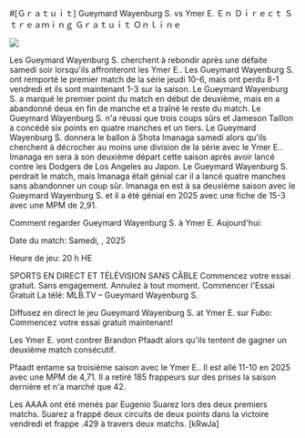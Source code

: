 #[Ｇｒａｔｕｉｔ] Gueymard Wayenburg S. vs Ymer E. Ｅｎ Ｄｉｒｅｃｔ Ｓｔｒｅａｍｉｎｇ Ｇｒａｔｕｉｔ Ｏｎｌｉｎｅ  
  
  
[![](https://i.imgur.com/qSNzIqt.png)](https://movie.rssnews.media/KNYpdrX.php)  
  
Les Gueymard Wayenburg S. cherchent à rebondir après une défaite samedi soir lorsqu'ils affronteront les Ymer E.. Les Gueymard Wayenburg S. ont remporté le premier match de la série jeudi 10-6, mais ont perdu 8-1 vendredi et ils sont maintenant 1-3 sur la saison. Le Gueymard Wayenburg S. a marqué le premier point du match en début de deuxième, mais en a abandonné deux en fin de manche et a traîné le reste du match. Le Gueymard Wayenburg S. n'a réussi que trois coups sûrs et Jameson Taillon a concédé six points en quatre manches et un tiers. Le Gueymard Wayenburg S. donnera le ballon à Shota Imanaga samedi alors qu'ils cherchent à décrocher au moins une division de la série avec le Ymer E.. Imanaga en sera à son deuxième départ cette saison après avoir lancé contre les Dodgers de Los Angeles au Japon. Le Gueymard Wayenburg S. perdrait le match, mais Imanaga était génial car il a lancé quatre manches sans abandonner un coup sûr. Imanaga en est à sa deuxième saison avec le Gueymard Wayenburg S. et il a été génial en 2025 avec une fiche de 15-3 avec une MPM de 2,91.

Comment regarder Gueymard Wayenburg S. à Ymer E. Aujourd'hui:

Date du match: Samedi, , 2025

Heure de jeu: 20 h HE

SPORTS EN DIRECT ET TÉLÉVISION SANS CÂBLE
Commencez votre essai gratuit. Sans engagement. Annulez à tout moment.
Commencer l'Essai Gratuit
La télé: MLB.TV – Gueymard Wayenburg S.

Diffusez en direct le jeu Gueymard Wayenburg S. at Ymer E. sur Fubo: Commencez votre essai gratuit maintenant!

Les Ymer E. vont contrer Brandon Pfaadt alors qu'ils tentent de gagner un deuxième match consécutif.

Pfaadt entame sa troisième saison avec le Ymer E.. Il est allé 11-10 en 2025 avec une MPM de 4,71. Il a retiré 185 frappeurs sur des prises la saison dernière et n'a marché que 42.

Les AAAA ont été menés par Eugenio Suarez lors des deux premiers matchs. Suarez a frappé deux circuits de deux points dans la victoire vendredi et frappe .429 à travers deux matchs. [kRwJa]